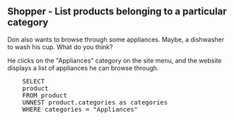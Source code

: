 ## Shopper - List products belonging to a particular category 

Don also wants to browse through some appliances. Maybe, a dishwasher to wash his cup. What do you think?

He clicks on the "Appliances" category on the site menu, and the website displays a list of appliances he can browse through.

<pre id="example">
    SELECT
	product 
	FROM product
	UNNEST product.categories as categories
	WHERE categories = "Appliances"
</pre>

